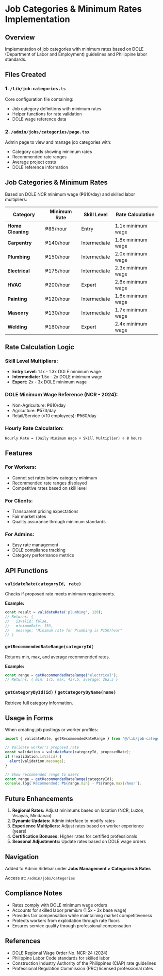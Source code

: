 # Job Categories & Minimum Rates Implementation

## Overview
Implementation of job categories with minimum rates based on DOLE (Department of Labor and Employment) guidelines and Philippine labor standards.

## Files Created

### 1. `/lib/job-categories.ts`
Core configuration file containing:
- Job category definitions with minimum rates
- Helper functions for rate validation
- DOLE wage reference data

### 2. `/admin/jobs/categories/page.tsx`
Admin page to view and manage job categories with:
- Category cards showing minimum rates
- Recommended rate ranges
- Average project costs
- DOLE reference information

## Job Categories & Minimum Rates

Based on DOLE NCR minimum wage (₱610/day) and skilled labor multipliers:

| Category | Minimum Rate | Skill Level | Rate Calculation |
|----------|--------------|-------------|------------------|
| **Home Cleaning** | ₱85/hour | Entry | 1.1x minimum wage |
| **Carpentry** | ₱140/hour | Intermediate | 1.8x minimum wage |
| **Plumbing** | ₱150/hour | Intermediate | 2.0x minimum wage |
| **Electrical** | ₱175/hour | Intermediate | 2.3x minimum wage |
| **HVAC** | ₱200/hour | Expert | 2.6x minimum wage |
| **Painting** | ₱120/hour | Intermediate | 1.6x minimum wage |
| **Masonry** | ₱130/hour | Intermediate | 1.7x minimum wage |
| **Welding** | ₱180/hour | Expert | 2.4x minimum wage |

## Rate Calculation Logic

### Skill Level Multipliers:
- **Entry Level:** 1.1x - 1.3x DOLE minimum wage
- **Intermediate:** 1.5x - 2x DOLE minimum wage  
- **Expert:** 2x - 3x DOLE minimum wage

### DOLE Minimum Wage Reference (NCR - 2024):
- Non-Agriculture: ₱610/day
- Agriculture: ₱573/day
- Retail/Service (≤10 employees): ₱560/day

### Hourly Rate Calculation:
```
Hourly Rate = (Daily Minimum Wage × Skill Multiplier) ÷ 8 hours
```

## Features

### For Workers:
- Cannot set rates below category minimum
- Recommended rate ranges displayed
- Competitive rates based on skill level

### For Clients:
- Transparent pricing expectations
- Fair market rates
- Quality assurance through minimum standards

### For Admins:
- Easy rate management
- DOLE compliance tracking
- Category performance metrics

## API Functions

### `validateRate(categoryId, rate)`
Checks if proposed rate meets minimum requirements.

**Example:**
```typescript
const result = validateRate('plumbing', 120);
// Returns: { 
//   isValid: false, 
//   minimumRate: 150,
//   message: "Minimum rate for Plumbing is ₱150/hour"
// }
```

### `getRecommendedRateRange(categoryId)`
Returns min, max, and average recommended rates.

**Example:**
```typescript
const range = getRecommendedRateRange('electrical');
// Returns: { min: 175, max: 437.5, average: 262.5 }
```

### `getCategoryById(id)` / `getCategoryByName(name)`
Retrieve full category information.

## Usage in Forms

When creating job postings or worker profiles:

```typescript
import { validateRate, getRecommendedRateRange } from '@/lib/job-categories';

// Validate worker's proposed rate
const validation = validateRate(categoryId, proposedRate);
if (!validation.isValid) {
  alert(validation.message);
}

// Show recommended range to users
const range = getRecommendedRateRange(categoryId);
console.log(`Recommended: ₱${range.min} - ₱${range.max}/hour`);
```

## Future Enhancements

1. **Regional Rates:** Adjust minimums based on location (NCR, Luzon, Visayas, Mindanao)
2. **Dynamic Updates:** Admin interface to modify rates
3. **Experience Multipliers:** Adjust rates based on worker experience (years)
4. **Certification Bonuses:** Higher rates for certified professionals
5. **Seasonal Adjustments:** Update rates based on DOLE wage orders

## Navigation

Added to Admin Sidebar under **Jobs Management > Categories & Rates**

Access at: `/admin/jobs/categories`

## Compliance Notes

- Rates comply with DOLE minimum wage orders
- Accounts for skilled labor premium (1.5x - 3x base wage)
- Provides fair compensation while maintaining market competitiveness
- Protects workers from exploitation through rate floors
- Ensures service quality through professional compensation

## References

- DOLE Regional Wage Order No. NCR-24 (2024)
- Philippine Labor Code standards for skilled labor
- Construction Industry Authority of the Philippines (CIAP) rate guidelines
- Professional Regulation Commission (PRC) licensed professional rates
